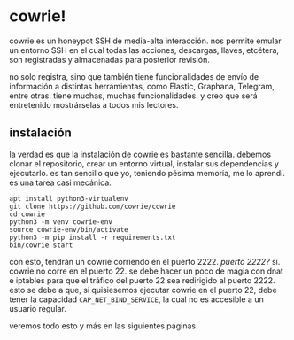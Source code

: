 # cowrie!
cowrie es un honeypot SSH de media-alta interacción. nos permite emular un entorno SSH en el cual todas las acciones, descargas, llaves, 
etcétera, son registradas y almacenadas para posterior revisión.

no solo registra, sino que también tiene funcionalidades de envío de información a distintas herramientas, como Elastic, Graphana, Telegram, entre otras.
tiene muchas, muchas funcionalidades. y creo que será entretenido mostrárselas a todos mis lectores.

## instalación

la verdad es que la instalación de cowrie es bastante sencilla. debemos clonar el repositorio, crear un entorno virtual, instalar sus dependencias y ejecutarlo.
es tan sencillo que yo, teniendo pésima memoria, me lo aprendí. es una tarea casi mecánica.

```
apt install python3-virtualenv
git clone https://github.com/cowrie/cowrie
cd cowrie
python3 -m venv cowrie-env
source cowrie-env/bin/activate
python3 -m pip install -r requirements.txt
bin/cowrie start
```

con esto, tendrán un cowrie corriendo en el puerto 2222. *puerto 2222?* si. cowrie no corre en el puerto 22. se debe hacer un poco de mágia con dnat e iptables para
que el tráfico del puerto 22 sea redirigido al puerto 2222. esto se debe a que, si quisiesemos ejecutar cowrie en el puerto 22, debe tener la capacidad `CAP_NET_BIND_SERVICE`,
la cual no es accesible a un usuario regular.

veremos todo esto y más en las siguientes páginas.
